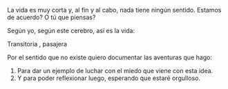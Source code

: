 La vida es muy corta y, al fin y al cabo, nada tiene ningún sentido. Estamos de acuerdo? O tú que piensas?

Según yo, según este cerebro, así es la vida:

Transitoria , pasajera

Por el sentido que no existe quiero documentar las aventuras que hago:
1. Para dar un ejemplo de luchar con el miedo que viene con esta idea.
2. Y para poder reflexionar luego, esperando que estaré orgulloso.
